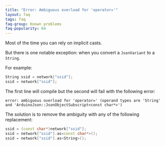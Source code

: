 ```yaml
---
title: "Error: Ambiguous overload for 'operator='"
layout: faq
tags: faq
faq-group: Known problems
faq-popularity: 64
---
```


Most of the time you can rely on implicit casts.

But there is one notable exception: when you convert a `JsonVariant` to a `String`.

For example:

```c++
String ssid = network["ssid"];
ssid = network["ssid"];
```

The first line will compile but the second will fail with the following error:

```
error: ambiguous overload for 'operator=' (operand types are 'String' and 'ArduinoJson::JsonObjectSubscript<const char*>')
```

The solution is to remove the ambiguity with any of the following replacement:

```c++
ssid = (const char*)network["ssid"];
ssid = network["ssid"].as<const char*>();
ssid = network["ssid"].as<String>();
```